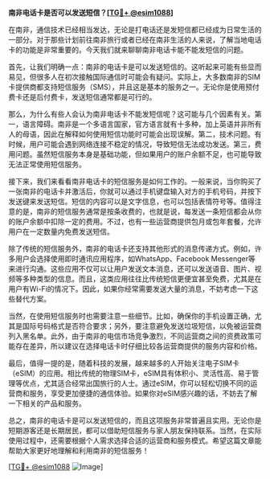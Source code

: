 **南非电话卡是否可以发送短信？[[TG💪+ @esim1088](https://t.me/s/esim1088)]**

在南非，通信技术已经相当发达，无论是打电话还是发短信都已经成为日常生活的一部分。对于那些计划前往南非旅行或者已经在南非生活的人来说，了解当地电话卡的功能是非常重要的。今天我们就来聊聊南非电话卡能不能发短信的问题。

首先，让我们明确一点：南非的电话卡是可以发送短信的。这听起来可能有些显而易见，但很多人在初次接触国际通信时可能会有疑问。实际上，大多数南非的SIM卡提供商都支持短信服务（SMS），并且这是基本的服务之一。无论你是使用预付费卡还是后付费卡，发送短信通常都是可行的。

那么，为什么有些人会认为南非电话卡不能发短信呢？这可能与几个因素有关。第一，语言障碍。南非是一个多语言国家，官方语言就有十多种，加上英语并非所有人的母语，因此在解释如何使用短信功能时可能会出现误解。第二，技术问题。有时候，用户可能会遇到网络连接不稳定的情况，导致短信无法成功发送。第三，费用问题。虽然短信服务本身是基础功能，但如果用户的账户余额不足，也可能导致无法正常使用短信服务。

接下来，我们来看看南非电话卡的短信服务是如何工作的。一般来说，当你购买了一张南非的电话卡并激活后，你就可以通过手机键盘输入对方的手机号码，并按下发送键来发送短信。短信的内容可以是文字信息，也可以包括表情符号等。值得注意的是，南非的短信服务通常是按条收费的，也就是说，每发送一条短信都会从你的账户余额中扣除一定的费用。不过，也有一些运营商提供包月或包年套餐，允许用户在一定数量内免费发送短信。

除了传统的短信服务外，南非的电话卡还支持其他形式的消息传递方式。例如，许多用户会选择使用即时通讯应用程序，如WhatsApp、Facebook Messenger等来进行沟通。这些应用不仅可以让用户发送文本消息，还可以发送语音、图片、视频等多种类型的信息。而且，这类应用往往比传统短信更便宜甚至免费，尤其是在用户有Wi-Fi的情况下。因此，如果你经常需要发送大量的消息，不妨考虑一下这些替代方案。

当然，在使用短信服务时也需要注意一些细节。比如，确保你的手机设置正确，尤其是国际号码格式是否符合要求；另外，要注意避免发送垃圾短信，以免被运营商列入黑名单。此外，由于南非的电信市场竞争激烈，不同运营商之间的资费政策可能存在差异，所以建议在选择电话卡时仔细比较各运营商提供的服务内容和价格。

最后，值得一提的是，随着科技的发展，越来越多的人开始关注电子SIM卡（eSIM）的应用。相比传统的物理SIM卡，eSIM具有体积小、灵活性高、易于管理等优点，尤其适合经常出国旅行的人士。通过eSIM，你可以轻松切换不同的运营商和服务，享受更加便捷的通信体验。如果你对eSIM感兴趣的话，不妨去了解一下相关的产品和服务。

总之，南非的电话卡是可以发送短信的，而且这项服务非常普遍且实用。无论你是短期游客还是长期居民，都可以借助短信服务与家人朋友保持联系。当然，在实际使用过程中，还需要根据个人需求选择合适的运营商和服务模式。希望这篇文章能帮助大家更好地理解和利用南非的短信服务！

[[TG💪+ @esim1088](https://t.me/s/esim1088) ![Image](https://i.postimg.cc/4NQfJmqS/Snipaste-2025-05-13-00-14-12.png)]